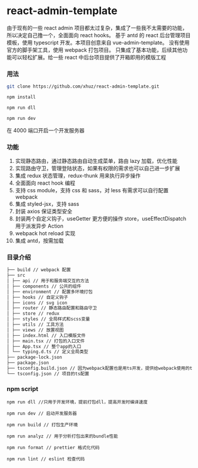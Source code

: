 # react-admin-template

由于现有的一些 react admin 项目都太过复杂，集成了一些我不太需要的功能，所以决定自己撸一个，全面面向 react hooks。
基于 antd 的 react 后台管理项目模板，使用 typescript 开发。本项目创意来自 vue-admin-template。
没有使用官方的脚手架工具，使用 webpack 打包项目。
只集成了基本功能，后续其他功能可以轻松扩展。给一些 react 中后台项目提供了开箱即用的模版工程

### 用法

```bash
git clone https://github.com/xhuz/react-admin-template.git

npm install

npm run dll

npm run dev
```

在 4000 端口开启一个开发服务器

### 功能

1. 实现静态路由，通过静态路由自动生成菜单，路由 lazy 加载，优化性能
2. 实现路由守卫，管理登陆状态，如果有权限的需求也可以自己进一步扩展
3. 集成 redux 状态管理，redux-thunk 用来执行异步操作
4. 全面面向 react hook 编程
5. 支持 css module，支持 css 和 sass，对 less 有需求可以自行配置 webpack
6. 集成 styled-jsx，支持 sass
7. 封装 axios 保证类型安全
8. 封装两个自定义钩子，useGetter 更方便的操作 store，useEffectDispatch 用于派发异步 Action
9. webpack hot reload 实现
10. 集成 antd，按需加载

### 目录介绍

```bash
├── build // webpack 配置
├── src
│ ├── api // 用于和服务端交互的方法
│ ├── components // 公共的组件
│ ├── environment // 配置多环境打包
│ ├── hooks // 自定义钩子
│ ├── icons // svg icon
│ ├── router // 静态路由配置和路由守卫
│ ├── store // redux
│ ├── styles // 全局样式和scss变量
│ ├── utils // 工具方法
│ ├── views // 放置视图
│ ├── index.html // 入口模版文件
│ ├── main.tsx // 打包的入口文件
│ ├── App.tsx // 整个app的入口
│ └── typing.d.ts // 定义全局类型
├── package-lock.json
├── package.json
├── tsconfig.build.json // 因为webpack配置也是用ts开发，提供给webpack使用的tsconfig
└── tsconfig.json // 项目的ts配置
```

### npm script

```
npm run dll //只用于开发环境，提前打包dll，提高开发时编译速度

npm run dev // 启动开发服务器

npm run build // 打包生产环境

npm run analyz // 用于分析打包出来的bundle性能

npm run format // prettier 格式化代码

npm run lint // eslint 检查代码
```
